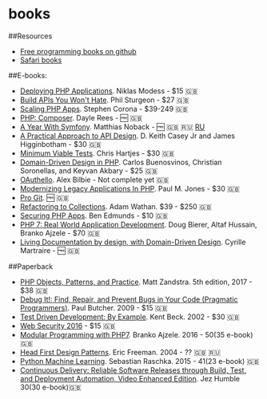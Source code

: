 # books

##Resources
- [Free programming books on github](https://github.com/vhf/free-programming-books)
- [Safari books](https://www.safaribooksonline.com)

##E-books:
- [Deploying PHP Applications](https://leanpub.com/deploying-php-applications). Niklas Modess - $15 :uk:
- [Build APIs You Won't Hate](https://leanpub.com/build-apis-you-wont-hate). Phil Sturgeon - $27 :uk:
- [Scaling PHP Apps](https://www.scalingphpbook.com/). Stephen Corona - $39-249 :uk:
- [PHP: Composer](https://leanpub.com/composer-php). Dayle Rees - :free: :uk:
- [A Year With Symfony](https://leanpub.com/a-year-with-symfony). Matthias Noback - :free: :uk: :ru: [RU](https://leanpub.com/a-year-with-symfony-ru)
- [A Practical Approach to API Design](https://leanpub.com/restful-api-design). D. Keith Casey Jr and James Higginbotham - $30 :uk:
- [Minimum Viable Tests](https://leanpub.com/minimumviabletests). Chris Hartjes - $30 :uk:
- [Domain-Driven Design in PHP](https://leanpub.com/ddd-in-php). Carlos Buenosvinos, Christian Soronellas, and Keyvan Akbary - $25 :uk:
- [OAuthello](https://leanpub.com/oauthello-a-book-about-oauth/). Alex Bilbie - Not complete yet :uk:
- [Modernizing Legacy Applications In PHP](https://leanpub.com/mlaphp). Paul M. Jones - $30 :uk:
- [Pro Git](https://git-scm.com/book/ru/v2). :free: :uk:
- [Refactoring to Collections](https://adamwathan.me/refactoring-to-collections/). Adam Wathan. $39 - $250 :uk:
- [Securing PHP Apps](http://www.apress.com/la/book/9781484221198). Ben Edmunds - $10 :uk:
- [PHP 7: Real World Application Development](http://shop.oreilly.com/product/9781787129009.do). Doug Bierer, Altaf Hussain, Branko Ajzele - $70 :uk:
- [Living Documentation by design, with Domain-Driven Design](https://leanpub.com/livingdocumentation). Cyrille Martraire - :free: :uk:

##Paperback
- [PHP Objects, Patterns, and Practice](https://www.amazon.co.uk/Objects-Patterns-Practice-MATT-ZANDSTRA/dp/1484219953/ref=sr_1_19?s=books&ie=UTF8&qid=1483544988&sr=1-19&keywords=php). Matt Zandstra. 5th edition, 2017 - $38 :uk:
- [Debug It!: Find, Repair, and Prevent Bugs in Your Code (Pragmatic Programmers)](https://www.amazon.com/Debug-It-Prevent-Pragmatic-Programmers/dp/193435628X). Paul Butcher. 2009 - $15 :uk:
- [Test Driven Development: By Example](https://www.amazon.com/Test-Driven-Development-Kent-Beck/dp/0321146530). Kent Beck. 2002 - $30 :uk:
- [Web Security 2016](https://www.amazon.co.uk/Web-Security-2016-Oscar-Merida/dp/1940111412/ref=sr_1_53?s=books&ie=UTF8&qid=1476893434&sr=1-53&keywords=php) - $15 :uk:
- [Modular Programming with PHP7](https://www.amazon.com/Modular-Programming-PHP-Branko-Ajzele-ebook/dp/B01DULYMMM/ref=sr_1_1?s=digital-text&ie=UTF8&qid=1483910071&sr=1-1&keywords=Modular+Programming+with+PHP+7). Branko Ajzele. 2016 - $50 ($35 e-book) :uk:
- [Head First Design Patterns](http://shop.oreilly.com/product/9780596007126.do). Eric Freeman. 2004 - ?? :uk: :ru:
- [Python Machine Learning](https://www.amazon.com/Python-Machine-Learning-Sebastian-Raschka/dp/1783555130/ref=sr_1_2?ie=UTF8&qid=1437754343&sr=8-2&keywords=python+machine+learning+essentials). Sebastian Raschka. 2015 - $41 ($23 e-book) :uk:
- [Continuous Delivery: Reliable Software Releases through Build, Test, and Deployment Automation, Video Enhanced Edition](https://www.amazon.com/Continuous-Delivery-Deployment-Automation-Addison-Wesley/dp/0321601912). Jez Humble $30 ($30 e-book):uk:
